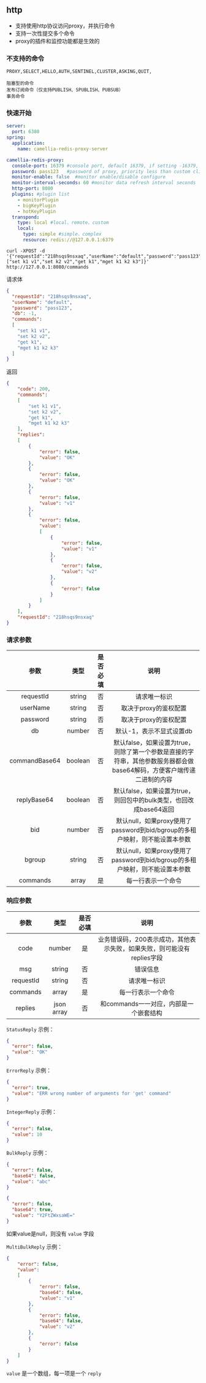 
## http

* 支持使用http协议访问proxy，并执行命令
* 支持一次性提交多个命令
* proxy的插件和监控功能都是生效的

### 不支持的命令
```
PROXY,SELECT,HELLO,AUTH,SENTINEL,CLUSTER,ASKING,QUIT,
```
```
阻塞型的命令
发布订阅命令（仅支持PUBLISH、SPUBLISH、PUBSUB）
事务命令
```

### 快速开始

```yaml
server:
  port: 6380
spring:
  application:
    name: camellia-redis-proxy-server

camellia-redis-proxy:
  console-port: 16379 #console port, default 16379, if setting -16379, proxy will choose a random port, if setting 0, will disable console
  password: pass123   #password of proxy, priority less than custom client-auth-provider-class-name
  monitor-enable: false  #monitor enable/disable configure
  monitor-interval-seconds: 60 #monitor data refresh interval seconds
  http-port: 8080
  plugins: #plugin list
    - monitorPlugin
    - bigKeyPlugin
    - hotKeyPlugin
  transpond:
    type: local #local、remote、custom
    local:
      type: simple #simple、complex
      resource: redis://@127.0.0.1:6379
```


```shell
curl -XPOST -d '{"requestId":"218hsqs9nsxaq","userName":"default","password":"pass123","commands":["set k1 v1","set k2 v2","get k1","mget k1 k2 k3"]}' http://127.0.0.1:8080/commands
```

请求体
```json
{
  "requestId": "218hsqs9nsxaq",
  "userName": "default",
  "password": "pass123",
  "db": -1,
  "commands":
  [
    "set k1 v1",
    "set k2 v2",
    "get k1",
    "mget k1 k2 k3"
  ]
}
```

返回
```json
{
    "code": 200,
    "commands":
    [
        "set k1 v1",
        "set k2 v2",
        "get k1",
        "mget k1 k2 k3"
    ],
    "replies":
    [
        {
            "error": false,
            "value": "OK"
        },
        {
            "error": false,
            "value": "OK"
        },
        {
            "error": false,
            "value": "v1"
        },
        {
            "error": false,
            "value":
            [
                {
                    "error": false,
                    "value": "v1"
                },
                {
                    "error": false,
                    "value": "v2"
                },
                {
                    "error": false
                }
            ]
        }
    ],
    "requestId": "218hsqs9nsxaq"
}
```

### 请求参数

|      参数       |   类型    | 是否必填 |                                 说明                                 |
|:-------------:|:-------:|:----:|:------------------------------------------------------------------:|
|   requestId   | string  |  否   |                               请求唯一标识                               |
|   userName    | string  |  否   |                           取决于proxy的鉴权配置                            |
|   password    | string  |  否   |                           取决于proxy的鉴权配置                            |
|      db       | number  |  否   |                           默认-1，表示不显式设置db                           |
| commandBase64 | boolean |  否   | 默认false，如果设置为true，则除了第一个参数是直接的字符串，其他参数服务器都会做base64解码，方便客户端传递二进制的内容 |
|  replyBase64  | boolean |  否   |             默认false，如果设置为true，则回包中的bulk类型，也回改成base64返回             |
|      bid      | number  |  否   |        默认null，如果proxy使用了password到bid/bgroup的多租户映射，则不能设置本参数         |
|    bgroup     | string  |  否   |        默认null，如果proxy使用了password到bid/bgroup的多租户映射，则不能设置本参数         |
|   commands    |  array  |  是   |                             每一行表示一个命令                              |

### 响应参数

|    参数     |     类型     | 是否必填 |                    说明                    |
|:---------:|:----------:|:----:|:----------------------------------------:|
|   code    |   number   |  是   | 业务错误码，200表示成功，其他表示失败，如果失败，则可能没有replies字段 |
|    msg    |   string   |  否   |                   错误信息                   |
| requestId |   string   |  否   |                  请求唯一标识                  |
| commands  |   array    |  是   |                每一行表示一个命令                 |
|  replies  | json array |  否   |         和commands一一对应，内部是一个嵌套结构          |

`StatusReply` 示例：
```json
{
  "error": false,
  "value": "OK"
}
```

`ErrorReply` 示例：
```json
{
  "error": true,
  "value": "ERR wrong number of arguments for 'get' command"
}
```

`IntegerReply` 示例：
```json
{
  "error": false,
  "value": 10
}
```

`BulkReply` 示例：
```json
{
  "error": false,
  "base64": false,
  "value": "abc"
}
```
```json
{
  "error": false,
  "base64": true,
  "value": "Y2FtZWxsaWE="
}
```
如果value是null，则没有 `value` 字段

`MultiBulkReply` 示例：
```json
{
    "error": false,
    "value":
    [
        {
            "error": false,
            "base64": false,
            "value": "v1"
        },
        {
            "error": false,
            "base64": false,
            "value": "v2"
        },
        {
            "error": false
        }
    ]
}
```
`value` 是一个数组，每一项是一个 `reply`  